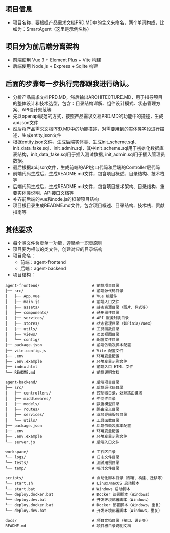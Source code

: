 
## 项目信息
- 项目名称，要根据产品需求文档PRD.MD中的含义来命名，两个单词构成，比如为：SmartAgent（这里是示例名称）

## 项目分为前后端分离架构
- 前端使用 Vue 3 + Element Plus + Vite 构建
- 后端使用 Node.js + Express + Sqlite 构建
## 后面的步骤每一步执行完都跟我进行确认。
- 分析产品需求文档PRD.MD，然后输出ARCHITECTURE.MD，用于指导项目的整体设计和技术选型，包含：目录结构详解、组件设计模式、状态管理方案、API设计规范等
- 先以openapi规范的方式，按照产品需求文档PRD.MD的功能中的描述，生成api.json文件
- 然后将产品需求文档PRD.MD中的功能描述，对需要用到的实体类字段进行描述，生成entity.json文件
- 根据entity.json文件，生成后端实体类、生成init_scheme.sql、init_data_fake.sql、init_admin.sql，其中init_scheme.sql用于初始化数据库表结构，init_data_fake.sql用于插入测试数据, init_admin.sql用于插入管理员数据。
- 最后根据api.json文件，生成前端的API接口代码和后端的Controller层代码
- 前端代码生成后，生成README.md文件，包含项目概述、目录结构、技术栈等
- 后端代码生成后，生成README.md文件，包含项目技术架构、目录结构、重要实体类说明、API接口文档等
- 补齐前后端的vue和node.js的框架项目结构
- 项目根目录生成README.md文件，包含项目概述、目录结构、技术栈、贡献指南等

## 其他要求
- 每个类文件负责单一功能，遵循单一职责原则
- 项目要为相似的类文件，创建对应的目录结构
- 项目命名：
  - 前端：agent-frontend
  - 后端：agent-backend
- 项目结构：
```
agent-frontend/                       # 前端项目目录
├── src/                              # 前端源代码目录
│   ├── App.vue                       # Vue 根组件
│   ├── main.js                       # 前端入口文件
│   ├── assets/                       # 静态资源目录（图片、样式等）
│   ├── components/                   # 通用组件目录
│   ├── services/                     # API 服务封装目录
│   ├── stores/                       # 状态管理目录（如Pinia/Vuex）
│   ├── utils/                        # 工具函数目录
│   ├── views/                        # 页面视图目录
│   └── config/                       # 配置文件目录
├── package.json                      # 前端依赖及脚本配置
├── vite.config.js                    # Vite 配置文件
├── .env                              # 环境变量配置
├── .env.example                      # 环境变量示例文件
├── index.html                        # 前端入口 HTML 文件
└── README.md                         # 前端说明文档

agent-backend/                        # 后端项目目录
├── src/                              # 后端源代码目录
│   ├── controllers/                  # 控制器目录，处理路由请求
│   ├── middlewares/                  # 中间件目录
│   ├── models/                       # 数据模型目录
│   ├── routes/                       # 路由定义目录
│   ├── services/                     # 业务逻辑服务目录
│   └── utils/                        # 工具函数目录
├── package.json                      # 后端依赖及脚本配置
├── .env                              # 环境变量配置
├── .env.example                      # 环境变量示例文件
└── server.js                         # 后端入口文件

workspace/                            # 工作区目录
└── logs/                             # 日志文件目录
└── tests/                            # 测试用例目录
└── temp/                             # 临时文件目录

scripts/                              # 自动化脚本目录（部署、构建、迁移等）
└── start.sh                          # Linux/macOS 启动脚本
└── start.bat                         # Windows 启动脚本
└── deploy.docker.bat                 # Docker 部署脚本（Windows）
└── deploy.dev.bat                    # 开发环境部署脚本（Windows）
└── deploy.docker.bat                 # Docker 部署脚本（Windows，重复）
└── deploy.dev.bat                    # 开发环境部署脚本（Windows，重复）

docs/                                 # 项目文档目录（接口、设计等）
README.md                             # 项目根目录说明文档
```